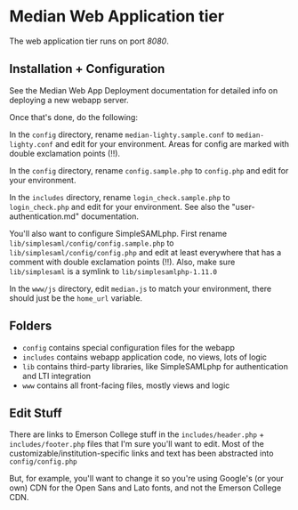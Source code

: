 # Median Web Application tier

The web application tier runs on port *8080*.

## Installation + Configuration

See the Median Web App Deployment documentation for detailed info on deploying a new webapp server.

Once that's done, do the following:

In the `config` directory, rename `median-lighty.sample.conf` to `median-lighty.conf` and edit for your environment. Areas for config are marked with double exclamation points (!!).

In the `config` directory, rename `config.sample.php` to `config.php` and edit for your environment.

In the `includes` directory, rename `login_check.sample.php` to `login_check.php` and edit for your environment. See also the "user-authentication.md" documentation.

You'll also want to configure SimpleSAMLphp. First rename `lib/simplesaml/config/config.sample.php` to `lib/simplesaml/config/config.php` and edit at least everywhere that has a comment with double exclamation points (!!). Also, make sure `lib/simplesaml` is a symlink to `lib/simplesamlphp-1.11.0`

In the `www/js` directory, edit `median.js` to match your environment, there should just be the `home_url` variable.

## Folders

- `config` contains special configuration files for the webapp
- `includes` contains webapp application code, no views, lots of logic
- `lib` contains third-party libraries, like SimpleSAMLphp for authentication and LTI integration
- `www` contains all front-facing files, mostly views and logic

## Edit Stuff

There are links to Emerson College stuff in the `includes/header.php` + `includes/footer.php` files that I'm sure you'll want to edit. Most of the customizable/institution-specific links and text has been abstracted into `config/config.php`

But, for example, you'll want to change it so you're using Google's (or your own) CDN for the Open Sans and Lato fonts, and not the Emerson College CDN.